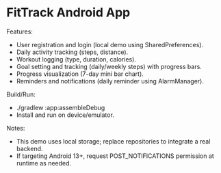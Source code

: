 # FitTrack Android App

Features:
- User registration and login (local demo using SharedPreferences).
- Daily activity tracking (steps, distance).
- Workout logging (type, duration, calories).
- Goal setting and tracking (daily/weekly steps) with progress bars.
- Progress visualization (7-day mini bar chart).
- Reminders and notifications (daily reminder using AlarmManager).

Build/Run:
- ./gradlew :app:assembleDebug
- Install and run on device/emulator.

Notes:
- This demo uses local storage; replace repositories to integrate a real backend.
- If targeting Android 13+, request POST_NOTIFICATIONS permission at runtime as needed.
